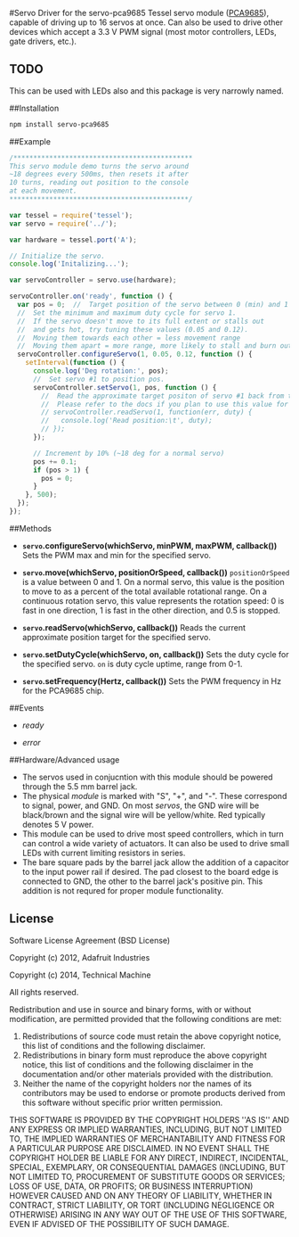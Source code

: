 #Servo
Driver for the servo-pca9685 Tessel servo module ([PCA9685](http://www.nxp.com/documents/data_sheet/PCA9685.pdf)), capable of driving up to 16 servos at once. Can also be used to drive other devices which accept a 3.3 V PWM signal (most motor controllers, LEDs, gate drivers, etc.).

## TODO

This can be used with LEDs also and this package is very narrowly named.

##Installation
```sh
npm install servo-pca9685
```

##Example
```js
/*********************************************
This servo module demo turns the servo around
~18 degrees every 500ms, then resets it after
10 turns, reading out position to the console
at each movement.
*********************************************/

var tessel = require('tessel');
var servo = require('../');

var hardware = tessel.port('A');

// Initialize the servo.
console.log('Initalizing...');

var servoController = servo.use(hardware);

servoController.on('ready', function () {
  var pos = 0;  //  Target position of the servo between 0 (min) and 1 (max).
  //  Set the minimum and maximum duty cycle for servo 1.
  //  If the servo doesn't move to its full extent or stalls out
  //  and gets hot, try tuning these values (0.05 and 0.12).
  //  Moving them towards each other = less movement range
  //  Moving them apart = more range, more likely to stall and burn out
  servoController.configureServo(1, 0.05, 0.12, function () {
    setInterval(function () {
      console.log('Deg rotation:', pos);
      //  Set servo #1 to position pos.
      servoController.setServo(1, pos, function () {
        //  Read the approximate target positon of servo #1 back from the module.
        //  Please refer to the docs if you plan to use this value for something.
        // servoController.readServo(1, function(err, duty) {
        //   console.log('Read position:\t', duty);
        // });
      });

      // Increment by 10% (~18 deg for a normal servo)
      pos += 0.1;
      if (pos > 1) {
        pos = 0;
      }
    }, 500);
  });
});
```

##Methods

*  **`servo`.configureServo(whichServo, minPWM, maxPWM, callback())** Sets the PWM max and min for the specified servo.

*  **`servo`.move(whichServo, positionOrSpeed, callback())** `positionOrSpeed` is a value between 0 and 1. On a normal servo, this value is the position to move to as a percent of the total available rotational range. On a continuous rotation servo, this value represents the rotation speed: 0 is fast in one direction, 1 is fast in the other direction, and 0.5 is stopped.

*  **`servo`.readServo(whichServo, callback())** Reads the current approximate position target for the specified servo.

*  **`servo`.setDutyCycle(whichServo, on, callback())** Sets the duty cycle for the specified servo. `on` is duty cycle uptime, range from 0-1.

*  **`servo`.setFrequency(Hertz, callback())** Sets the PWM frequency in Hz for the PCA9685 chip.

##Events

*  *ready*

*  *error*

##Hardware/Advanced usage

*  The servos used in conjucntion with this module should be powered through the 5.5 mm barrel jack.
*  The physical *module* is marked with "S", "+", and "-". These correspond to signal, power, and GND. On most *servos*, the GND wire will be black/brown and the signal wire will be yellow/white. Red typically denotes 5 V power.
*  This module can be used to drive most speed controllers, which in turn can control a wide variety of actuators. It can also be used to drive small LEDs with current limiting resistors in series.
*  The bare square pads by the barrel jack allow the addition of a capacitor to the input power rail if desired. The pad closest to the board edge is connected to GND, the other to the barrel jack's positive pin. This addition is not requred for proper module functionality.

## License

Software License Agreement (BSD License)

Copyright (c) 2012, Adafruit Industries

Copyright (c) 2014, Technical Machine

All rights reserved.

Redistribution and use in source and binary forms, with or without
modification, are permitted provided that the following conditions are met:
1. Redistributions of source code must retain the above copyright
notice, this list of conditions and the following disclaimer.
2. Redistributions in binary form must reproduce the above copyright
notice, this list of conditions and the following disclaimer in the
documentation and/or other materials provided with the distribution.
3. Neither the name of the copyright holders nor the
names of its contributors may be used to endorse or promote products
derived from this software without specific prior written permission.

THIS SOFTWARE IS PROVIDED BY THE COPYRIGHT HOLDERS ''AS IS'' AND ANY
EXPRESS OR IMPLIED WARRANTIES, INCLUDING, BUT NOT LIMITED TO, THE IMPLIED
WARRANTIES OF MERCHANTABILITY AND FITNESS FOR A PARTICULAR PURPOSE ARE
DISCLAIMED. IN NO EVENT SHALL THE COPYRIGHT HOLDER BE LIABLE FOR ANY
DIRECT, INDIRECT, INCIDENTAL, SPECIAL, EXEMPLARY, OR CONSEQUENTIAL DAMAGES
(INCLUDING, BUT NOT LIMITED TO, PROCUREMENT OF SUBSTITUTE GOODS OR SERVICES;
LOSS OF USE, DATA, OR PROFITS; OR BUSINESS INTERRUPTION) HOWEVER CAUSED AND
ON ANY THEORY OF LIABILITY, WHETHER IN CONTRACT, STRICT LIABILITY, OR TORT
(INCLUDING NEGLIGENCE OR OTHERWISE) ARISING IN ANY WAY OUT OF THE USE OF THIS
SOFTWARE, EVEN IF ADVISED OF THE POSSIBILITY OF SUCH DAMAGE.
